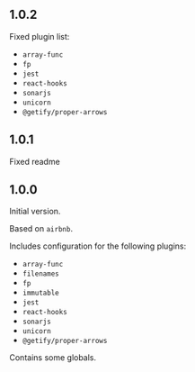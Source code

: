 ## 1.0.2

Fixed plugin list:
- `array-func`
- `fp`
- `jest`
- `react-hooks`
- `sonarjs`
- `unicorn`
- `@getify/proper-arrows`

## 1.0.1

Fixed readme

## 1.0.0

Initial version.

Based on `airbnb`.

Includes configuration for the following plugins:
- `array-func`
- `filenames`
- `fp`
- `immutable`
- `jest`
- `react-hooks`
- `sonarjs`
- `unicorn`
- `@getify/proper-arrows`

Contains some globals.
